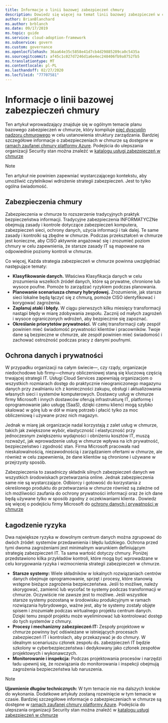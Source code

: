 ```yaml
---
title: Informacje o linii bazowej zabezpieczeń chmury
description: Dowiedz się więcej na temat linii bazowej zabezpieczeń w chmurze, która kompiluje pięć dyscyplin nadzoru chmurowego w celu ustanowienia struktury zarządzania.
author: BrianBlanchard
ms.author: brblanch
ms.date: 09/17/2019
ms.topic: guide
ms.service: cloud-adoption-framework
ms.subservice: govern
ms.custom: governance
ms.openlocfilehash: 36aa64e35c5858e41d7cb4d29885289ca0c5435a
ms.sourcegitcommit: af45c1c027d7246d1a6e4ec248406fb9a8752fb5
ms.translationtype: MT
ms.contentlocale: pl-PL
ms.lasthandoff: 02/27/2020
ms.locfileid: "77707581"
---
```

# <a name="understand-the-cloud-security-baseline"></a>Informacje o linii bazowej zabezpieczeń chmury

Ten artykuł wprowadzający znajduje się w ogólnym temacie planu bazowego zabezpieczeń w chmurze, który kompiluje [pięć dyscyplin nadzoru chmurowego](../governance-disciplines.md) w celu ustanowienia struktury zarządzania. Bardziej szczegółowe informacje o zabezpieczeniach w chmurze są dostępne w [ramach zaufanej chmury platformy Azure](https://azure.microsoft.com/overview/trusted-cloud). Podejścia do ulepszania organizacji Security stan można znaleźć w [katalogu usługi zabezpieczeń w chmurze](https://www.microsoft.com/security/information-protection)

> [!NOTE]
> Ten artykuł nie powinien zapewniać wystarczającego kontekstu, aby umożliwić czytelnikowi wdrożenie strategii zabezpieczeń. Jest to tylko ogólna świadomość.

## <a name="cloud-security"></a>Zabezpieczenia chmury

Zabezpieczenia w chmurze to rozszerzenie tradycyjnych praktyk bezpieczeństwa informacji. Tradycyjne zabezpieczenia INFORMATYCZNe obejmują zasady i kontrole dotyczące zabezpieczeń komputera, zabezpieczeń sieci, ochrony danych, użycia informacji i tak dalej. Te same zasady i kontrolki są zbędne w chmurze. Podczas przekształceń w chmurze jest konieczne, aby CISO aktywnie angażować się i zrozumieć poziom chmury w celu zapewnienia, że starsze zasady IT są mapowane na odpowiednie poziomy kontroli w chmurze.

Co więcej, Każda strategia zabezpieczeń w chmurze powinna uwzględniać następujące tematy:

- **Klasyfikowanie danych.** Właściwa Klasyfikacja danych w celu zrozumienia wszelkich źródeł danych, które są prywatne, chronione lub wysoce poufne. Pomoże to zarządzać ryzykiem podczas planowania.
- **Planowanie scenariusza chmury hybrydowej.** Zrozumienie, jak starsze sieci lokalne będą łączyć się z chmurą, pomoże CISO identyfikować i korygować zagrożenia.
- **Zaplanuj ataki i błędy.** W ciągu pierwszych kilku miesięcy transformacji nastąpi błędy w miarę zdobywania zespołu. Zacznij od małych zagrożeń i wysoce ograniczonych wdrożeń, aby bezpiecznie się zapoznać.
- **Określanie priorytetów prywatności.** W całej transformacji cały zespół powinien mieć świadomość prywatności klientów i pracowników. Twoje dane są bezpieczne w chmurze, ale zespół powinien mieć świadomość i zachować ostrożność podczas pracy z danymi poufnymi.

## <a name="protecting-data-and-privacy"></a>Ochrona danych i prywatności

W przypadku organizacji na całym świecie&mdash;, czy rządy, organizacje niedochodowe lub firmy&mdash;chmury obliczeniowej staną się kluczową częścią trwającej strategii IT. Usługi Cloud Services zapewniają organizacjom o wszystkich rozmiarach dostęp do praktycznie nieograniczonego magazynu danych przy zwalnianiu ich z konieczności zakupu, obsługi i aktualizowania własnych sieci i systemów komputerowych. Dostawcy usług w chmurze firmy Microsoft i innych dostawców oferują infrastrukturę IT, platformę i oprogramowanie jako usługę (SaaS), dzięki czemu klienci mogą szybko skalować w górę lub w dół w miarę potrzeb i płacić tylko za moc obliczeniową i używane przez nich magazyn.

Jednak w miarę jak organizacje nadal korzystają z zalet usług w chmurze, takich jak zwiększone wybór, elastyczność i elastyczność przy jednoczesnym zwiększeniu wydajności i obniżeniu kosztów IT, muszą rozważyć, jak wprowadzenie usług w chmurze wpływa na ich prywatność, bezpieczeństwo i zgodność stan. Firma Microsoft pracowała nad nieskalowalnością, niezawodnością i zarządzaniem ofertami w chmurze, ale również w celu zapewnienia, że dane klientów są chronione i używane w przejrzysty sposób.

Zabezpieczenia to zasadniczy składnik silnych zabezpieczeń danych we wszystkich środowiskach przetwarzania online. Jednak zabezpieczenia same nie są wystarczające. Odbiorcy i gotowość do korzystania z określonego produktu do przetwarzania w chmurze również są zależne od ich możliwości zaufania do ochrony prywatności informacji oraz że ich dane będą używane tylko w sposób zgodny z oczekiwaniami klienta . Dowiedz się więcej o podejściu firmy Microsoft do [ochrony danych i prywatności w chmurze](https://go.microsoft.com/fwlink/?LinkId=808242&clcid=0x409)

## <a name="risk-mitigation"></a>Łagodzenie ryzyka

Dwa największe ryzyka w dowolnym centrum danych można zgrupować do dwóch źródeł: systemów przedawnienia i błędu ludzkiego. Ochrona przed tymi dwoma zagrożeniami jest minimalnym warunkiem definiującym strategię zabezpieczeń IT. Ta sama wartość dotyczy chmury. Poniżej przedstawiono kilka przykładów kontroli, które mogą być wprowadzane w celu korygowania ryzyka i wzmocnienia strategii zabezpieczeń w chmurze.

- **Starsze systemy:** Wiele składników w lokalnych rozwiązaniach centrów danych obejmuje oprogramowanie, sprzęt i procesy, które stanowią wstępne bieżące zagrożenia bezpieczeństwa. Jeśli to możliwe, należy skorygować, zamienić lub wycofać te systemy podczas transformacji w chmurze. Oczywiście nie zawsze jest to możliwe. Jeśli wszystkie starsze systemy pozostaną w środowisku produkcyjnym w ramach rozwiązania hybrydowego, ważne jest, aby te systemy zostały objęte spisem i zrozumiałe podczas wirtualnego projektu centrum danych. Dzięki temu zespół projektu może wyeliminować lub kontrolować dostęp do tych systemów z chmury.
- **Procesy i mechanizmy zabezpieczeń IT:** Zespoły projektowe w chmurze powinny być odświeżane w istniejących procesach zabezpieczeń IT i kontrolach, aby przekazywać je do chmury. W idealnym scenariuszu członek zespołu ds. zabezpieczeń IT będzie szkolony w cyberbezpieczeństwa i dedykowany jako członek zespołów projektowych i wykonawczych.
- **Monitorowanie i inspekcja:** Podczas projektowania procesów i narzędzi ładu upewnij się, że rozwiązania do monitorowania i inspekcji obejmują zagrożenia bezpieczeństwa lub naruszenia.

> [!NOTE]
> **Ujawnienie długów technicznych:** W tym temacie nie ma dalszych kroków do wykonania. Dodatkowe artykuły zostaną rozwinięcie w tym temacie w czasie. Bardziej szczegółowe informacje o zabezpieczeniach w chmurze są dostępne w [ramach zaufanej chmury platformy Azure](https://azure.microsoft.com/overview/trusted-cloud). Podejścia do ulepszania organizacji Security stan można znaleźć w [katalogu usługi zabezpieczeń w chmurze](https://www.microsoft.com/security/information-protection)
